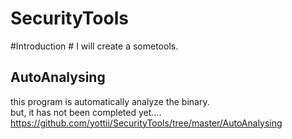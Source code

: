 # SecurityTools #

#Introduction #
I will create a sometools.<br>

## AutoAnalysing ##
this program is automatically analyze the binary.<br>
but, it has not been completed yet....<br>
https://github.com/yottii/SecurityTools/tree/master/AutoAnalysing

